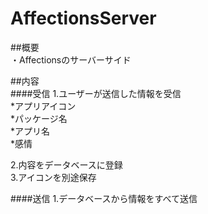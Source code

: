 # AffectionsServer
##概要  
・Affectionsのサーバーサイド 
  
##内容  
####受信
1.ユーザーが送信した情報を受信  
*アプリアイコン  
*パッケージ名  
*アプリ名  
*感情  

2.内容をデータベースに登録    
3.アイコンを別途保存  

####送信
1.データベースから情報をすべて送信
